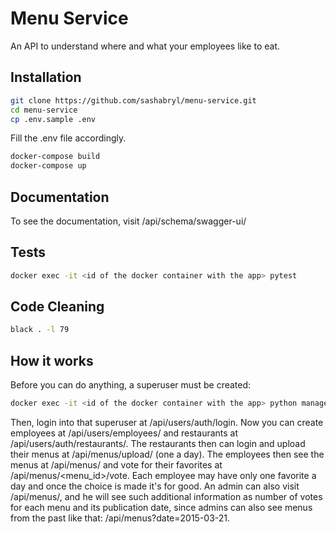 # Menu Service
An API to understand where and what your employees like to eat.

## Installation
```bash
git clone https://github.com/sashabryl/menu-service.git
cd menu-service
cp .env.sample .env
```
Fill the .env file accordingly.
```bash
docker-compose build
docker-compose up
```

## Documentation
To see the documentation, visit /api/schema/swagger-ui/

## Tests
```bash
docker exec -it <id of the docker container with the app> pytest
```

## Code Cleaning
```bash
black . -l 79
```

## How it works
Before you can do anything, a superuser must be created:
```bash
docker exec -it <id of the docker container with the app> python manage.py createsuperuser
```
Then, login into that superuser at /api/users/auth/login. Now you can create employees at 
/api/users/employees/ and restaurants at /api/users/auth/restaurants/. The restaurants then can login and
 upload their menus at /api/menus/upload/ (one a day). The employees then see the menus at /api/menus/ and vote for their
favorites at /api/menus/<menu_id>/vote. Each employee may have only one favorite a day and once the choice is made it's for good.
An admin can also visit /api/menus/, and he will see such additional information as number of votes for each menu and its publication date, 
since admins can also see menus from the past like that: /api/menus?date=2015-03-21.
